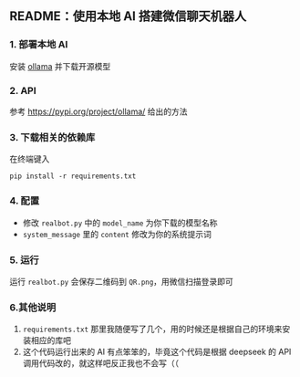 ## README：使用本地 AI 搭建微信聊天机器人

### 1. 部署本地 AI
安装 [ollama](https://ollama.com/) 并下载开源模型
### 2. API
参考 https://pypi.org/project/ollama/ 给出的方法
### 3. 下载相关的依赖库
在终端键入
```
pip install -r requirements.txt
```
### 4. 配置
- 修改 `realbot.py` 中的 `model_name` 为你下载的模型名称
- `system_message` 里的 `content` 修改为你的系统提示词
### 5. 运行
运行 `realbot.py` 会保存二维码到 `QR.png`，用微信扫描登录即可
### 6.其他说明
1. `requirements.txt` 那里我随便写了几个，用的时候还是根据自己的环境来安装相应的库吧
2. 这个代码运行出来的 AI 有点笨笨的，毕竟这个代码是根据 deepseek 的 API 调用代码改的，就这样吧反正我也不会写（（

